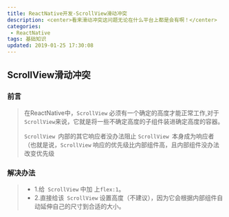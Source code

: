 ```yaml
---
title: ReactNative开发-ScrollView滑动冲突
description: <center>看来滑动冲突这问题无论在什么平台上都是会有啊！</center>
categories:
 - ReactNative
tags: 基础知识
updated: 2019-01-25 17:30:08
---
```


## ScrollView滑动冲突

### 前言

> 在ReactNative中，`ScrollView` 必须有一个确定的高度才能正常工作,对于` ScrollView `来说，它就是将一些不确定高度的子组件装进确定高度的容器。
>
> `ScrollView `内部的其它响应者没办法阻止 `ScrollView `本身成为响应者（也就是说，`ScrollView` 响应的优先级比内部组件高，且内部组件没办法改变优先级

### 解决办法

> - 1.给` ScrollView` 中加 上`flex:1`。
> - 2.直接给该` ScrollView` 设置高度（不建议），因为它会根据内部组件自动延伸自己的尺寸到合适的大小。



